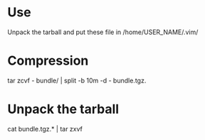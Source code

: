 # Use
Unpack the tarball and put these file in /home/USER_NAME/.vim/

# Compression
tar zcvf - bundle/ | split -b 10m -d - bundle.tgz.

# Unpack the tarball
cat bundle.tgz.* | tar zxvf
